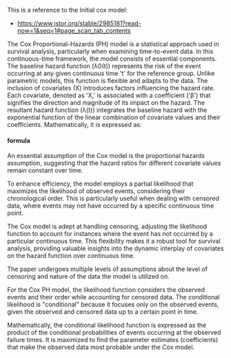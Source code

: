 This is a reference to the Initial cox model:

- https://www.jstor.org/stable/2985181?read-now=1&seq=1#page_scan_tab_contents

The Cox Proportional-Hazards (PH) model is a statistical approach used in survival analysis, particularly when examining time-to-event data. In this continuous-time framework, the model consists of essential components. The baseline hazard function (λ0(t)) represents the risk of the event occurring at any given continuous time 't' for the reference group. Unlike parametric models, this function is flexible and adapts to the data. The inclusion of covariates (X) introduces factors influencing the hazard rate. Each covariate, denoted as 'X,' is associated with a coefficient ('β') that signifies the direction and magnitude of its impact on the hazard. The resultant hazard function (λ(t)) integrates the baseline hazard with the exponential function of the linear combination of covariate values and their coefficients. Mathematically, it is expressed as:

#### formula

An essential assumption of the Cox model is the proportional hazards assumption, suggesting that the hazard ratios for different covariate values remain constant over time.

To enhance efficiency, the model employs a partial likelihood that maximizes the likelihood of observed events, considering their chronological order. This is particularly useful when dealing with censored data, where events may not have occurred by a specific continuous time point.

The Cox model is adept at handling censoring, adjusting the likelihood function to account for instances where the event has not occurred by a particular continuous time. This flexibility makes it a robust tool for survival analysis, providing valuable insights into the dynamic interplay of covariates on the hazard function over continuous time.

The paper undergoes multiple levels of assumptions about the level of censoring and nature of the data the model is utilized on.

For the Cox PH model, the likelihood function considers the observed events and their order while accounting for censored data. The conditional likelihood is "conditional" because it focuses only on the observed events, given the observed and censored data up to a certain point in time.

Mathematically, the conditional likelihood function is expressed as the product of the conditional probabilities of events occurring at the observed failure times. It is maximized to find the parameter estimates (coefficients) that make the observed data most probable under the Cox model.
